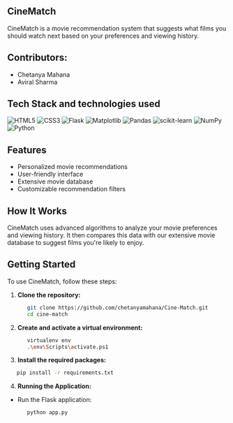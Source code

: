 ## CineMatch

CineMatch is a movie recommendation system that suggests what films you should watch next based on your preferences and viewing history.

## Contributors:
* Chetanya Mahana
* Aviral Sharma

## Tech Stack and technologies used

![HTML5](https://img.shields.io/badge/HTML5-E34F26?style=for-the-badge&logo=html5&logoColor=white) 
![CSS3](https://img.shields.io/badge/CSS3-1572B6?style=for-the-badge&logo=css3&logoColor=white)
![Flask](https://img.shields.io/badge/flask-%23000.svg?style=for-the-badge&logo=flask&logoColor=white)
![Matplotlib](https://img.shields.io/badge/Matplotlib-%23ffffff.svg?style=for-the-badge&logo=Matplotlib&logoColor=black)
![Pandas](https://img.shields.io/badge/pandas-%23150458.svg?style=for-the-badge&logo=pandas&logoColor=white)
![scikit-learn](https://img.shields.io/badge/scikit--learn-%23F7931E.svg?style=for-the-badge&logo=scikit-learn&logoColor=white)
![NumPy](https://img.shields.io/badge/numpy-%23013243.svg?style=for-the-badge&logo=numpy&logoColor=white)
![Python](https://img.shields.io/badge/python-3670A0?style=for-the-badge&logo=python&logoColor=ffdd54)

## Features

- Personalized movie recommendations
- User-friendly interface
- Extensive movie database
- Customizable recommendation filters

## How It Works

CineMatch uses advanced algorithms to analyze your movie preferences and viewing history. It then compares this data with our extensive movie database to suggest films you're likely to enjoy.

## Getting Started

To use CineMatch, follow these steps:

1. **Clone the repository:**
   ```sh
      git clone https://github.com/chetanyamahana/Cine-Match.git
      cd cine-match
   ```
2. **Create and activate a virtual environment:**
   ```sh
      virtualenv env
      .\env\Scripts\activate.ps1  
   ```
3. **Install the required packages:**
```sh
   pip install -r requirements.txt
```

4. **Running the Application:**
- Run the Flask application:
  ```sh
     python app.py
  ```
   



